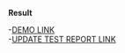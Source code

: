 **Result**

-[DEMO LINK](https://greencodeio.github.io/layout_enclosures/)  
-[UPDATE TEST REPORT LINK](https://greencodeio.github.io/layout_enclosures/report/html_report/)
